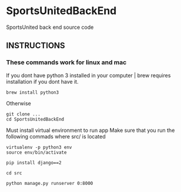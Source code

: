 # SportsUnitedBackEnd
SportsUnited back end source code 

## INSTRUCTIONS
### These commands work for linux and mac

If you dont have python 3 installed in your computer | brew requires installation if you dont have it.
	
	brew install python3

Otherwise

	git clone ...
	cd SportsUnitedBackEnd

Must install virtual environment to run app
Make sure that you run the following commads where src/ is located

	virtualenv -p python3 env
	source env/bin/activate

	pip install django==2

	cd src

	python manage.py runserver 0:8000